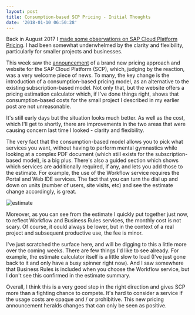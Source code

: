```yaml
---
layout: post
title: Consumption-based SCP Pricing - Initial Thoughts
date: '2018-01-10 06:50:28'
---
```


Back in August 2017 I [made some observations on SAP Cloud Platform Pricing](http://pipetree.com/qmacro/blog/2017/08/08/sap-cloud-platform-pricing/). I had been somewhat underwhelmed by the clarity and flexibility, particularly for smaller projects and businesses.

This week saw the [announcement](https://twitter.com/steinermatt/status/950297124461101056) of a brand new pricing approach and website for the SAP Cloud Platform (SCP), which, judging by the reaction, was a very welcome piece of news. To many, the key change is the introduction of a consumption-based pricing model, as an alternative to the existing subscription-based model. Not only that, but the website offers a pricing estimation calculator which, if I've done things right, shows that consumption-based costs for the small project I described in my earlier post are not unreasonable. 

It's still early days but the situation looks much better. As well as the cost, which I'll get to shortly, there are improvements in the two areas that were causing concern last time I looked - clarity and flexibility. 

The very fact that the consumption-based model allows you to pick what services you want, without having to perform mental gymnastics while looking at a complex PDF document (which still exists for the subscription-based model), is a big plus. There's also a guided section which shows which services are additionally required, if any, and lets you add those to the estimate. For example, the use of the Workflow service requires the Portal and Web IDE services. The fact that you can turn the dial up and down on units (number of users, site visits, etc) and see the estimate change accordingly, is great. 

![estimate](/qmacro/blog/content/images/2018/01/Screenshot-2018-01-10-at-06.33.12.png)

Moreover, as you can see from the estimate I quickly put together just now, to reflect Workflow and Business Rules services, the monthly cost is not scary. Of course, it could always be lower, but in the context of a real project and subsequent productive use, the fee is minor.

I've just scratched the surface here, and will be digging to this a little more over the coming weeks. There are few things I'd like to see already. For example, the estimate calculator itself is a little slow to load (I've just gone back to it and only have a busy spinner right now). And I saw somewhere that Business Rules is included when you choose the Workflow service, but I don't see this confirmed in the estimate summary.

Overall, I think this is a very good step in the right direction and gives SCP more than a fighting chance to compete. It's hard to consider a service if the usage costs are opaque and / or prohibitive. This new pricing announcement heralds changes that can only be seen as positive.